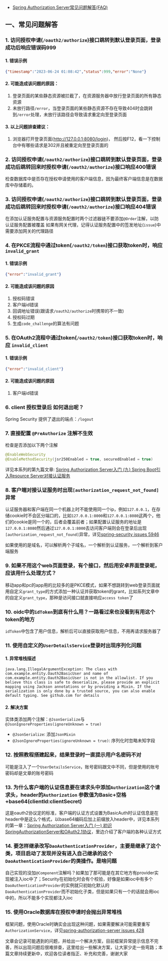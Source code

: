 - [Spring Authorization Server常见问题解答(FAQ)](https://juejin.cn/post/7279242389000208438)

## 一、常见问题解答
### 1. 访问授权申请(`/oauth2/authorize`)接口跳转到默认登录页面，登录成功后响应错误码999
#### 1. 错误示例
```json
{"timestamp":"2023-06-24 01:08:42","status":999,"error":"None"}
```

#### 2. 可能造成该问题的原因：

1. 登录页面的某些静态资源被拦截了，在资源服务器中放行登录页面的所有静态资源
2. 未放行路径`/error`，当登录页面的某些静态资源不存在导致404时会跳转到`/error`处理，未放行该路径会导致请求重定向至登录页面

#### 3. 以上问题排查建议：

1. 浏览器打开登录页面(http://127.0.0.1:8080/login)， 然后按F12，看一下控制台中有哪些请求是302并且被重定向至登录页面的

### 2. 访问授权申请(`/oauth2/authorize`)接口跳转到默认登录页面，登录成功后跳转回来时授权申请(`/oauth2/authorize`)接口响应400错误
检查数据库中是否存在授权申请使用的客户端信息，因为最终客户端信息是在数据库中存储着的。

### 3. 访问授权申请(`/oauth2/authorize`)接口跳转到默认登录页面，登录成功后跳转回来时授权申请(`/oauth2/authorize`)接口响应404错误

在添加认证服务配置与资源服务配置时两个过滤器链不要添加`@Order`注解，以防认证服务配置被覆盖
如果有网关代理，记得认证服务配置中的签发地址(`issue`)中需要添加网关的代理路径

### 4. 在PKCE流程中通过token(`/oauth2/token`)接口获取token时，响应 `invalid_grant`
#### 1. 错误示例
```json
{"error":"invalid_grant"}
```

#### 2. 可能造成该问题的原因

1. 授权码错误
2. 客户端id错误
3. 回调地址错误(跟请求`/oauth2/authorize`时携带的不一致)
4. 授权码过期
5. 生成`code_challenge`的算法有问题


### 5. 在OAuth2流程中通过token(`/oauth2/token`)接口获取token时，响应 `invalid_client`
#### 1. 错误示例
```json
{"error":"invalid_client"}
```

#### 2. 可能造成该问题的原因

1. 客户端id错误

### 6. client 授权登录后 如何退出呢？
Spring Security 提供了退出的端点：`/logout`

### 7. 直接配置 `@PreAuthorize` 注解不生效
检查是否添加以下两个注解
```java
@EnableWebSecurity
@EnableMethodSecurity(jsr250Enabled = true, securedEnabled = true)
```

详见本系列的第九篇文章: [Spring Authorization Server入门 (九) Spring Boot引入Resource Server对接认证服务](https://juejin.cn/post/7244043482772029498)

### 8. 客户端对接认证服务时出现`[authorization_request_not_found]`异常
认证服务器和客户端在同一个机器上时不能使用同一个ip，例如`127.0.0.1`，在存储cookie时不会区分端口的，比如`127.0.0.1:8000`和`127.0.0.1:8080`这两个，他们的cookie是同一个的，后者会覆盖前者；如果配置认证服务的地址是`127.0.0.1:8080`然后通过`127.0.0.1:8000`去访问客户端则会在登录后出现`[authorization_request_not_found]`异常，详见[spring-security issues 5946](https://github.com/spring-projects/spring-security/issues/5946)

如果使用的是域名，可以解析两个子域名，一个解析到认证服务，一个解析到客户端服务

### 9. 如果不用这个web页面登录，有个接口，然后用安卓界面登录呢，应该用什么处理方式？
移动app和pc的app用的比较多的是PKCE模式，如果不想跳转到web登录页面就用自定义`grant_type`的方式添加一种认证并获取token的grant，比如系列文章中的自定义`grant_type`，那种是访问接口就直接响应`access token`了

### 10. oidc中的`idToken`到底有什么用？一路看过来也没看到有用这个token的地方
`idToken`中包含了用户信息，解析后可以直接获取用户信息，不用再请求服务器了

### 11. 使用自定义的`UserDetailsService`登录时出现序列化问题
#### 1. 异常堆栈描述
```shell
java.lang.IllegalArgumentException: The class with com.example.entity.Oauth2BasicUser and name of com.example.entity.Oauth2BasicUser is not in the allowlist. If you believe this class is safe to deserialize, please provide an explicit mapping using Jackson annotations or by providing a Mixin. If the serialization is only done by a trusted source, you can also enable default typing. See github.com for details
```

#### 2. 解决方案

实体类添加两个注解：`@JsonSerialize`与`@JsonIgnoreProperties(ignoreUnknown = true)`
- `@JsonSerialize`: 添加`JsonMixin`
- `@JsonIgnoreProperties(ignoreUnknown = true)`: 序列化时忽略未知字段

### 12. 按照教程搭建起来，结果登录时一直提示用户名密码不对
可能是注入了一个`UserDetailsService`，账号密码跟文中不同，但是使用的账号密码却是文章的账号密码

### 13. 为什么客户端的认证信息要在请求头中添加`Authorization`这个请求头，header的`Authorization` 参数值为Basic+空格+base64(clientId:clientSecret)
这是oauth2协议定的标准，客户端的认证方式设置为BasicAuth时认证信息是在header中是这么个格式，以base64编码后加上前缀放入header中，详见本系列的第一章：[Spring Authorization Server入门 (一) 初识SpringAuthorizationServer和OAuth2.1协议](https://juejin.cn/post/7239953874950733884)，里边介绍了客户端的各种认证方式

### 14. 要怎样继承改写`DaoAuthenticationProvider`，主要是继承了这个类，项目启动了发现并没有进入自己继承的这个`DaoAuthenticationProvider`的类操作。是啥问题
自己实现的没加`@Component`注解吗？如果加了那可能是在其它地方有provider实现被注入ioc中了；Security在初始化时会有个校验，好像是如果ioc中有多个`DaoAuthenticationProvider`的实例就只初始化默认的`DaoAuthenticationProvider`而不初始化子类，但是如果只有一个的话就会用ioc中的，所以不能多个实现都注入ioc

### 15. 使用Oracle数据库在授权申请时会抛出异常堆栈
框架问题，使用Oracle时确实会出现这种问题，如果需要解决可能需要重写`AuthorizationService`，详见[spring-authorization-server issues 428](https://github.com/spring-projects/spring-authorization-server/issues/428)

文章会记录可能遇到的问题，并给出一个解决方案，目前框架异常提示信息不完善，所以出现问题后很难排查，这里给出一些解决方案，让大家少走一些弯路；本篇文章持续更新中，欢迎各位读者指正、补充和完善，谢谢大家
